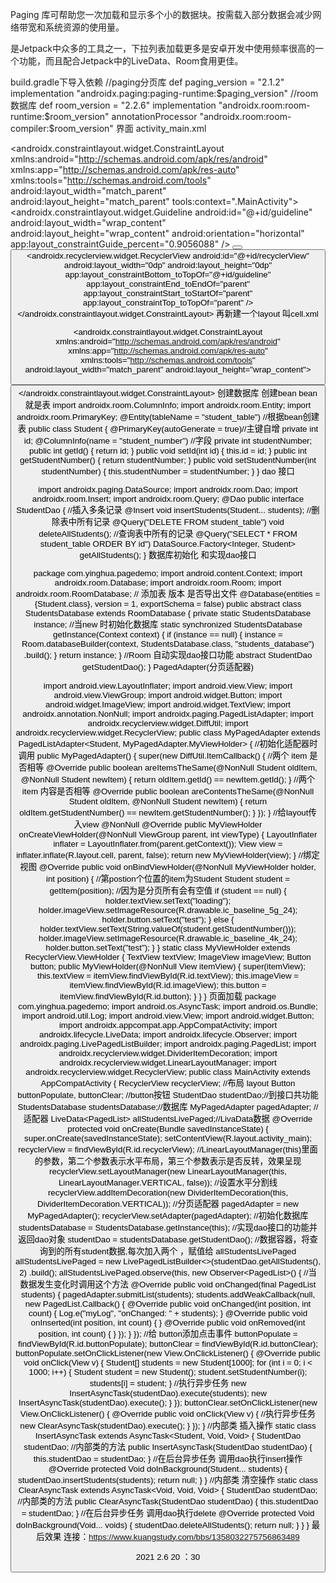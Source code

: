 Paging 库可帮助您一次加载和显示多个小的数据块。按需载入部分数据会减少网络带宽和系统资源的使用量。

是Jetpack中众多的工具之一，下拉列表加载更多是安卓开发中使用频率很高的一个功能，而且配合Jetpack中的LiveData、Room食用更佳。

build.gradle下导入依赖
      //paging分页库
    def paging_version = "2.1.2"
    implementation "androidx.paging:paging-runtime:$paging_version"
    //room数据库
    def room_version = "2.2.6"
    implementation "androidx.room:room-runtime:$room_version"
    annotationProcessor "androidx.room:room-compiler:$room_version"
界面
activity_main.xml

<?xml version="1.0" encoding="utf-8"?>
<androidx.constraintlayout.widget.ConstraintLayout xmlns:android="http://schemas.android.com/apk/res/android"
    xmlns:app="http://schemas.android.com/apk/res-auto"
    xmlns:tools="http://schemas.android.com/tools"
    android:layout_width="match_parent"
    android:layout_height="match_parent"
    tools:context=".MainActivity">
    <androidx.constraintlayout.widget.Guideline
        android:id="@+id/guideline"
        android:layout_width="wrap_content"
        android:layout_height="wrap_content"
        android:orientation="horizontal"
        app:layout_constraintGuide_percent="0.9056088" />
    <Button
        android:id="@+id/buttonPopulate"
        android:layout_width="wrap_content"
        android:layout_height="wrap_content"
        android:text="生成"
        app:layout_constraintBottom_toBottomOf="parent"
        app:layout_constraintEnd_toStartOf="@+id/buttonClear"
        app:layout_constraintHorizontal_bias="0.5"
        app:layout_constraintStart_toStartOf="parent"
        app:layout_constraintTop_toTopOf="@+id/guideline" />
    <Button
        android:id="@+id/buttonClear"
        android:layout_width="wrap_content"
        android:layout_height="wrap_content"
        android:text="清空"
        app:layout_constraintBottom_toBottomOf="parent"
        app:layout_constraintEnd_toEndOf="parent"
        app:layout_constraintHorizontal_bias="0.5"
        app:layout_constraintStart_toEndOf="@+id/buttonPopulate"
        app:layout_constraintTop_toTopOf="@+id/guideline" />
    <androidx.recyclerview.widget.RecyclerView
        android:id="@+id/recyclerView"
        android:layout_width="0dp"
        android:layout_height="0dp"
        app:layout_constraintBottom_toTopOf="@+id/guideline"
        app:layout_constraintEnd_toEndOf="parent"
        app:layout_constraintStart_toStartOf="parent"
        app:layout_constraintTop_toTopOf="parent" />
</androidx.constraintlayout.widget.ConstraintLayout>
再新建一个layout 叫cell.xml

<?xml version="1.0" encoding="utf-8"?>
<androidx.constraintlayout.widget.ConstraintLayout xmlns:android="http://schemas.android.com/apk/res/android"
    xmlns:app="http://schemas.android.com/apk/res-auto"
    xmlns:tools="http://schemas.android.com/tools"
    android:layout_width="match_parent"
    android:layout_height="wrap_content">
    <ImageView
        android:id="@+id/imageView"
        android:layout_width="364dp"
        android:layout_height="123dp"
        android:layout_marginTop="4dp"
        app:layout_constraintEnd_toEndOf="parent"
        app:layout_constraintStart_toStartOf="parent"
        app:layout_constraintTop_toTopOf="parent"
        tools:srcCompat="@tools:sample/avatars" />
    <TextView
        android:id="@+id/textView"
        android:layout_width="270dp"
        android:layout_height="47dp"
        android:layout_marginStart="16dp"
        android:layout_marginLeft="16dp"
        android:gravity="center"
        android:text="TextView"
        android:textSize="24sp"
        app:layout_constraintStart_toStartOf="parent"
        app:layout_constraintTop_toBottomOf="@+id/imageView" />
    <Button
        android:id="@+id/button"
        android:layout_width="wrap_content"
        android:layout_height="wrap_content"
        android:text="查看"
        android:textAllCaps="false"
        app:layout_constraintEnd_toEndOf="parent"
        app:layout_constraintHorizontal_bias="0.264"
        app:layout_constraintStart_toEndOf="@+id/textView"
        app:layout_constraintTop_toBottomOf="@+id/imageView" />
</androidx.constraintlayout.widget.ConstraintLayout>
创建数据库
创建bean bean就是表
import androidx.room.ColumnInfo;
import androidx.room.Entity;
import androidx.room.PrimaryKey;
@Entity(tableName = "student_table") //根据bean创建表
public class Student {
    @PrimaryKey(autoGenerate = true)//主键自增
    private int id;
    @ColumnInfo(name = "student_number") //字段
    private int studentNumber;
    public int getId() {
        return id;
    }
    public void setId(int id) {
        this.id = id;
    }
    public int getStudentNumber() {
        return studentNumber;
    }
    public void setStudentNumber(int studentNumber) {
        this.studentNumber = studentNumber;
    }
}
dao 接口

import androidx.paging.DataSource;
import androidx.room.Dao;
import androidx.room.Insert;
import androidx.room.Query;
@Dao
public interface StudentDao {
    //插入多条记录
    @Insert 
    void insertStudents(Student... students);
    //删除表中所有记录
    @Query("DELETE FROM student_table")
    void deleteAllStudents();
    //查询表中所有的记录
    @Query("SELECT * FROM student_table ORDER BY id")
    DataSource.Factory<Integer, Student> getAllStudents();
}
数据库初始化 和实现dao接口

package com.yinghua.pagedemo;
import android.content.Context;
import androidx.room.Database;
import androidx.room.Room;
import androidx.room.RoomDatabase;
//           添加表                        版本            是否导出文件
@Database(entities = {Student.class}, version = 1, exportSchema = false)
public abstract class StudentsDatabase extends RoomDatabase {
    private static StudentsDatabase instance;
    //当new 时初始化数据库
    static synchronized StudentsDatabase getInstance(Context context) {
        if (instance == null) {
            instance = Room.databaseBuilder(context, StudentsDatabase.class, "students_database")
                    .build();
        }
        return instance;
    }
    //Room 自动实现dao接口功能
    abstract StudentDao getStudentDao();
}
PagedAdapter(分页适配器)

import android.view.LayoutInflater;
import android.view.View;
import android.view.ViewGroup;
import android.widget.Button;
import android.widget.ImageView;
import android.widget.TextView;
import androidx.annotation.NonNull;
import androidx.paging.PagedListAdapter;
import androidx.recyclerview.widget.DiffUtil;
import androidx.recyclerview.widget.RecyclerView;
public class MyPagedAdapter extends PagedListAdapter<Student, MyPagedAdapter.MyViewHolder> {
    //初始化适配器时调用
    public MyPagedAdapter() {
        super(new DiffUtil.ItemCallback<Student>() {
            //两个 item 是否相等
            @Override
            public boolean areItemsTheSame(@NonNull Student oldItem, @NonNull Student newItem) {
                return oldItem.getId() == newItem.getId();
            }
            //两个 item 内容是否相等
            @Override
            public boolean areContentsTheSame(@NonNull Student oldItem, @NonNull Student newItem) {
                return oldItem.getStudentNumber() == newItem.getStudentNumber();
            }
        });
    }
    //给layout传入view
    @NonNull
    @Override
    public MyViewHolder onCreateViewHolder(@NonNull ViewGroup parent, int viewType) {
        LayoutInflater inflater = LayoutInflater.from(parent.getContext());
        View view = inflater.inflate(R.layout.cell, parent, false);
        return new MyViewHolder(view);
    }
    //绑定视图
    @Override
    public void onBindViewHolder(@NonNull MyViewHolder holder, int position) {
        //第postion个位置的item为Student
        Student student = getItem(position);
        //因为是分页所有会有空值
        if (student == null) {
            holder.textView.setText("loading");
            holder.imageView.setImageResource(R.drawable.ic_baseline_5g_24);
            holder.button.setText("test");
        } else {
            holder.textView.setText(String.valueOf(student.getStudentNumber()));
            holder.imageView.setImageResource(R.drawable.ic_baseline_4k_24);
            holder.button.setText("test");
        }
    }
    static class MyViewHolder extends RecyclerView.ViewHolder {
        TextView textView;
        ImageView imageView;
        Button button;
        public MyViewHolder(@NonNull View itemView) {
            super(itemView);
            this.textView = itemView.findViewById(R.id.textView);
            this.imageView = itemView.findViewById(R.id.imageView);
            this.button = itemView.findViewById(R.id.button);
        }
    }
}
页面加载
  package com.yinghua.pagedemo;
  import android.os.AsyncTask;
  import android.os.Bundle;
  import android.util.Log;
  import android.view.View;
  import android.widget.Button;
  import androidx.appcompat.app.AppCompatActivity;
  import androidx.lifecycle.LiveData;
  import androidx.lifecycle.Observer;
  import androidx.paging.LivePagedListBuilder;
  import androidx.paging.PagedList;
  import androidx.recyclerview.widget.DividerItemDecoration;
  import androidx.recyclerview.widget.LinearLayoutManager;
  import androidx.recyclerview.widget.RecyclerView;
  public class MainActivity extends AppCompatActivity {
      RecyclerView recyclerView; //布局 layout
      Button buttonPopulate, buttonClear; //button按钮
      StudentDao studentDao;//到接口共功能
      StudentsDatabase studentsDatabase;//数据库
      MyPagedAdapter pagedAdapter; //适配器
      LiveData<PagedList<Student>> allStudentsLivePaged;//LivaData数据
      @Override
      protected void onCreate(Bundle savedInstanceState) {
          super.onCreate(savedInstanceState);
          setContentView(R.layout.activity_main);
          recyclerView = findViewById(R.id.recyclerView);
          //LinearLayoutManager(this)里面的参数，第二个参数表示水平布局，第三个参数表示是否反转，效果呈现
          recyclerView.setLayoutManager(new LinearLayoutManager(this, LinearLayoutManager.VERTICAL, false));
          //设置水平分割线
          recyclerView.addItemDecoration(new DividerItemDecoration(this, DividerItemDecoration.VERTICAL));
          //分页适配器
          pagedAdapter = new MyPagedAdapter();
          recyclerView.setAdapter(pagedAdapter);
          //初始化数据库
          studentsDatabase = StudentsDatabase.getInstance(this);
          //实现dao接口的功能并返回dao对象
          studentDao = studentsDatabase.getStudentDao();
          //数据容器，将查询到的所有student数据,每次加入两个 ，赋值给 allStudentsLivePaged
          allStudentsLivePaged = new LivePagedListBuilder<>(studentDao.getAllStudents(), 2)
                  .build();
          allStudentsLivePaged.observe(this, new Observer<PagedList<Student>>() {
              //当数据发生变化时调用这个方法
              @Override
              public void onChanged(final PagedList<Student> students) {
                  pagedAdapter.submitList(students);
                  students.addWeakCallback(null, new PagedList.Callback() {
                      @Override
                      public void onChanged(int position, int count) {
                          Log.e("myLog", "onChanged: " + students);
                      }
                      @Override
                      public void onInserted(int position, int count) {
                      }
                      @Override
                      public void onRemoved(int position, int count) {
                      }
                  });
              }
          });
          //给 button添加点击事件
          buttonPopulate = findViewById(R.id.buttonPopulate);
          buttonClear = findViewById(R.id.buttonClear);
          buttonPopulate.setOnClickListener(new View.OnClickListener() {
              @Override
              public void onClick(View v) {
                  Student[] students = new Student[1000];
                  for (int i = 0; i < 1000; i++) {
                      Student student = new Student();
                      student.setStudentNumber(i);
                      students[i] = student;
                  }
                  //执行异步任务
                  new InsertAsyncTask(studentDao).execute(students);
                  new InsertAsyncTask(studentDao).execute();
              }
          });
          buttonClear.setOnClickListener(new View.OnClickListener() {
              @Override
              public void onClick(View v) {
                  //执行异步任务
                  new ClearAsyncTask(studentDao).execute();
              }
          });
      }
      //内部类 插入操作
      static class InsertAsyncTask extends AsyncTask<Student, Void, Void> {
          StudentDao studentDao;
          //内部类的方法
          public InsertAsyncTask(StudentDao studentDao) {
              this.studentDao = studentDao;
          }
          //在后台异步任务 调用dao执行insert操作
          @Override
          protected Void doInBackground(Student... students) {
              studentDao.insertStudents(students);
              return null;
          }
      }
      //内部类 清空操作
      static class ClearAsyncTask extends AsyncTask<Void, Void, Void> {
          StudentDao studentDao;
          //内部类的方法
          public ClearAsyncTask(StudentDao studentDao) {
              this.studentDao = studentDao;
          }
          //在后台异步任务 调用dao执行delete
          @Override
          protected Void doInBackground(Void... voids) {
              studentDao.deleteAllStudents();
              return null;
          }
      }
  }
最后效果
连接：https://www.kuangstudy.com/bbs/1358032275756863489

2021 2.6 20 ：30
